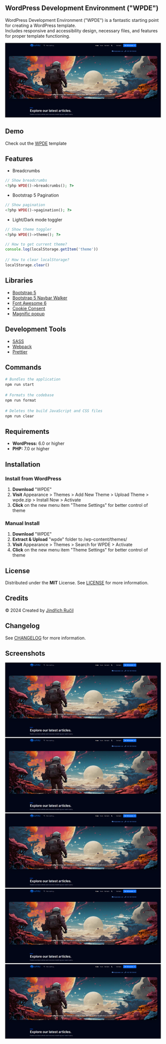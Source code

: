 ## WordPress Development Environment ("WPDE")

WordPress Development Environment ("WPDE") is a fantastic starting point for creating a WordPress template.  
Includes responsive and accessibility design, necessary files, and features for proper template functioning.

![WPDE - Cover](cover.png)

## Demo

Check out the [WPDE](https://wpde.jindrichrucil.com/) template

## Features
-   Breadcrumbs 
```php 
// Show breadcrumbs
<?php WPDE()->breadcrumbs(); ?>
```
-   Bootstrap 5 Pagination
```php 
// Show pagination
<?php WPDE()->pagination(); ?>
```
-   Light/Dark mode toggler
```php 
// Show theme toggler
<?php WPDE()->theme(); ?>
```

```javascript 
// How to get current theme?
console.log(localStorage.getItem('theme')) 

// How to clear localStorage?
localStorage.clear()
```

## Libraries

-   [Bootstrap 5](https://getbootstrap.com/)
-   [Bootstrap 5 Navbar Walker](https://github.com/AlexWebLab/bootstrap-5-wordpress-navbar-walker)
-   [Font Awesome 6](https://fontawesome.com/)
-   [Cookie Consent](https://github.com/orestbida/cookieconsent)
-   [Magnific popup](https://dimsemenov.com/plugins/magnific-popup/)

## Development Tools

-   [SASS](https://sass-lang.com/)
-   [Webpack](https://webpack.js.org/)
-   [Prettier](https://prettier.io/)

## Commands

```sh
# Bundles the application
npm run start

# Formats the codebase
npm run format

# Deletes the build JavaScript and CSS files
npm run clear
```

## Requirements

-   **WordPress:** 6.0 or higher
-   **PHP:** 7.0 or higher

## Installation

### Install from WordPress

1. **Download** "WPDE"
2. **Visit** Appearance > Themes > Add New Theme > Upload Theme > wpde.zip > Install Now > Activate
3. **Click** on the new menu item "Theme Settings" for better control of theme

### Manual Install

1. **Download** "WPDE"
2. **Extract & Upload** "wpde" folder to /wp-content/themes/
3. **Visit** Appearance > Themes > Search for WPDE > Activate
4. **Click** on the new menu item "Theme Settings" for better control of theme

## License

Distributed under the **MIT** License. See [LICENSE](https://github.com/rucilos/wpde/blob/master/LICENSE) for more information.

## Credits

© 2024 Created by [Jindřich Ručil](https://jindrichrucil.com)

## Changelog

See [CHANGELOG](https://github.com/rucilos/wpde/blob/master/changelog.md) for more information.

## Screenshots

![WPDE - Cover](cover.png)
![WPDE - Cover](cover.png)
![WPDE - Cover](cover.png)
![WPDE - Cover](cover.png)
![WPDE - Cover](cover.png)

